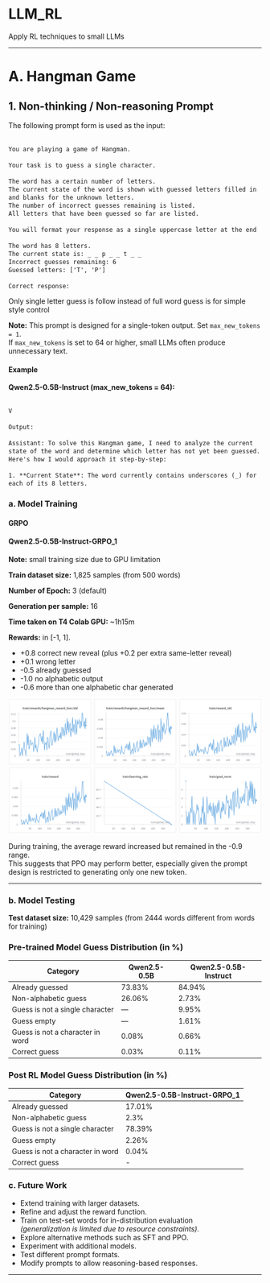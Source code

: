 # LLM_RL
Apply RL techniques to small LLMs

---

# A. Hangman Game

## 1. Non-thinking / Non-reasoning Prompt
The following prompt form is used as the input:

```

You are playing a game of Hangman.

Your task is to guess a single character.

The word has a certain number of letters.
The current state of the word is shown with guessed letters filled in and blanks for the unknown letters.
The number of incorrect guesses remaining is listed.
All letters that have been guessed so far are listed.

You will format your response as a single uppercase letter at the end

The word has 8 letters.
The current state is: _ _ p _ _ t _ _
Incorrect guesses remaining: 6
Guessed letters: ['T', 'P']

Correct response:

```
Only single letter guess is follow instead of full word guess is for simple style control

**Note:** This prompt is designed for a single-token output. Set `max_new_tokens = 1`.  
If `max_new_tokens` is set to 64 or higher, small LLMs often produce unnecessary text.

#### Example
**Qwen2.5-0.5B-Instruct (max_new_tokens = 64):**
```

V

Output:

Assistant: To solve this Hangman game, I need to analyze the current state of the word and determine which letter has not yet been guessed. Here's how I would approach it step-by-step:

1. **Current State**: The word currently contains underscores (_) for each of its 8 letters.
```
### a. Model Training

#### GRPO

#### Qwen2.5-0.5B-Instruct-GRPO_1
**Note:** small training size due to GPU limitation

**Train dataset size:** 1,825 samples (from 500 words)

**Number of Epoch:** 3 (default)

**Generation per sample:** 16

**Time taken on T4 Colab GPU:** ~1h15m

**Rewards:** in [-1, 1].
- +0.8  correct new reveal (plus +0.2 per extra same-letter reveal)
- +0.1  wrong letter
- -0.5  already guessed
- -1.0  no alphabetic output
- -0.6  more than one alphabetic char generated

![Training Progress](images/Qwen2.5-0.5B-Instruct-GRPO_1.png)

During training, the average reward increased but remained in the -0.9 range.  
This suggests that PPO may perform better, especially given the prompt design is restricted to generating only one new token.

---

### b. Model Testing

**Test dataset size:** 10,429 samples (from 2444 words different from words for training)

### Pre-trained Model Guess Distribution (in %)

| Category                        | Qwen2.5-0.5B | Qwen2.5-0.5B-Instruct |
|---------------------------------|--------------|------------------------|
| Already guessed                 | 73.83%       | 84.94%                 |
| Non-alphabetic guess            | 26.06%       | 2.73%                  |
| Guess is not a single character | —            | 9.95%                  |
| Guess empty                     | —            | 1.61%                  |
| Guess is not a character in word| 0.08%        | 0.66%                  |
| Correct guess                   | 0.03%        | 0.11%                  |

### Post RL Model Guess Distribution (in %)

| Category                        | Qwen2.5-0.5B-Instruct-GRPO_1|
|---------------------------------|------------------------|
| Already guessed                 | 17.01%                 |
| Non-alphabetic guess            | 2.3%                   |
| Guess is not a single character | 78.39%                 |
| Guess empty                     | 2.26%                  |
| Guess is not a character in word| 0.04%                  |
| Correct guess                   | -                      |

### c. Future Work
- Extend training with larger datasets.  
- Refine and adjust the reward function.  
- Train on test-set words for in-distribution evaluation  
  *(generalization is limited due to resource constraints).*  
- Explore alternative methods such as SFT and PPO.  
- Experiment with additional models.  
- Test different prompt formats.  
- Modify prompts to allow reasoning-based responses.

---
